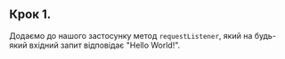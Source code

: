 ## Крок 1.

Додаємо до нашого застосунку метод `requestListener`, який на будь-який вхідний запит відповідає "Hello World!".
